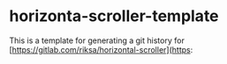 # horizonta-scroller-template
This is a template for generating a git history for 
[https://gitlab.com/riksa/horizontal-scroller](https:
